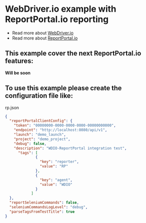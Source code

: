 # WebDriver.io example with ReportPortal.io reporting
* Read more about [WebDriver.io](https://webdriver.io/)
* Read more about [ReportPortal.io](https://reportportal.io/)

## This example cover the next ReportPortal.io features:

**Will be soon**

## To use this example please create the configuration file like:

rp.json
```json
{
  "reportPortalClientConfig": {
    "token": "00000000-0000-0000-0000-00000000000",
    "endpoint": "http://localhost:8080/api/v1",
    "launch": "demo_launch",
    "project": "demo_project",
    "debug": false,
    "description": "WDIO-ReportPortal integration test",
      "tags": [
              {
                "key": "reporter",
                "value": "RP"
              },
              {
                "key": "agent",
                "value": "WDIO"
              }
            ]
  },
  "reportSeleniumCommands": false,
  "seleniumCommandsLogLevel": "debug",
  "parseTagsFromTestTitle": true
}
```
